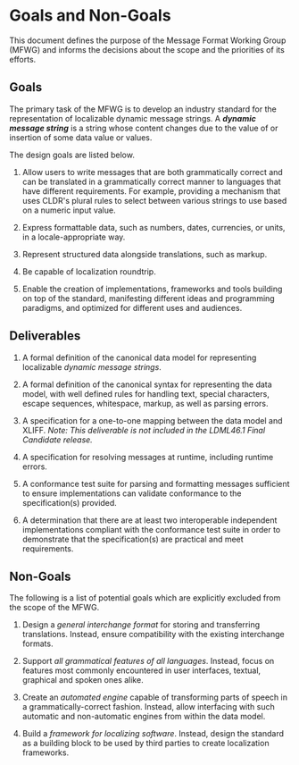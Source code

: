 # Goals and Non-Goals

This document defines the purpose of the Message Format Working Group (MFWG)
and informs the decisions about the scope and the priorities of its efforts.

## Goals

The primary task of the MFWG is to develop an industry standard for the
representation of localizable dynamic message strings. A **_dynamic message
string_** is a string whose content changes due to the value of or insertion
of some data value or values.

The design goals are listed below.

1. Allow users to write messages that are both grammatically
   correct and can be translated in a grammatically correct manner
   to languages that have different requirements.
   For example, providing a mechanism that uses CLDR's plural rules
   to select between various strings to use based on a numeric input value.

3.  Express formattable data, such as numbers, dates, currencies, or units,
    in a locale-appropriate way.

4.  Represent structured data alongside translations, such as markup.

5.  Be capable of localization roundtrip.

6.  Enable the creation of implementations, frameworks and tools building on
    top of the standard, manifesting different ideas and programming paradigms,
    and optimized for different uses and audiences.

## Deliverables

1.  A formal definition of the canonical data model for representing
    localizable _dynamic message strings_.

2.  A formal definition of the canonical syntax for representing the data
    model, with well defined rules for handling text, special characters,
    escape sequences, whitespace, markup, as well as parsing errors.

3.  A specification for a one-to-one mapping between the data model and XLIFF.
    _Note: This deliverable is not included in the LDML46.1 Final Candidate release._ 

5.  A specification for resolving messages at runtime, including
    runtime errors.

6.  A conformance test suite for parsing and formatting messages sufficient to
    ensure implementations can validate conformance to the specification(s) provided.

7.  A determination that there are at least two interoperable independent implementations
    compliant with the conformance test suite in order to demonstrate that the
    specification(s) are practical and meet requirements.

## Non-Goals

The following is a list of potential goals which are explicitly excluded from
the scope of the MFWG.

1.  Design a _general interchange format_ for storing and transferring
    translations. Instead, ensure compatibility with the existing interchange
    formats.

2.  Support _all grammatical features of all languages_. Instead, focus on
    features most commonly encountered in user interfaces, textual, graphical
    and spoken ones alike.

3.  Create an _automated engine_ capable of transforming parts of speech in
    a grammatically-correct fashion. Instead, allow interfacing with such
    automatic and non-automatic engines from within the data model.

4.  Build a _framework for localizing software_. Instead, design the standard
    as a building block to be used by third parties to create localization
    frameworks.
